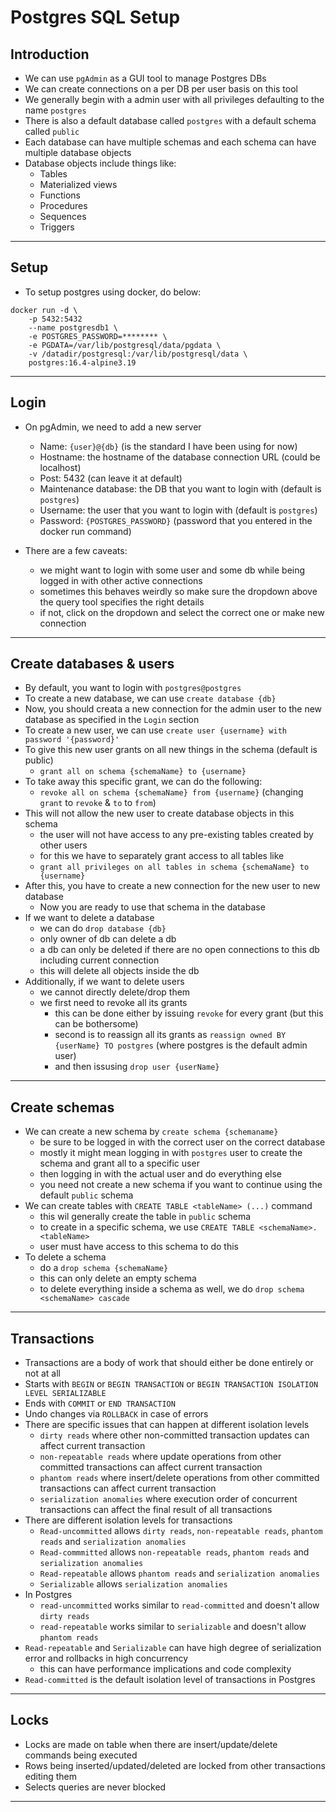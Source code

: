 # Postgres SQL Setup

## Introduction

- We can use `pgAdmin` as a GUI tool to manage Postgres DBs
- We can create connections on a per DB per user basis on this tool
- We generally begin with a admin user with all privileges defaulting to the name `postgres`
- There is also a default database called `postgres` with a default schema called `public`
- Each database can have multiple schemas and each schema can have multiple database objects
- Database objects include things like:
  - Tables
  - Materialized views
  - Functions
  - Procedures
  - Sequences
  - Triggers

---

## Setup

- To setup postgres using docker, do below:

```
docker run -d \
    -p 5432:5432
	--name postgresdb1 \
	-e POSTGRES_PASSWORD=******** \
	-e PGDATA=/var/lib/postgresql/data/pgdata \
	-v /datadir/postgresql:/var/lib/postgresql/data \
	postgres:16.4-alpine3.19
```

---

## Login

- On pgAdmin, we need to add a new server
  - Name: `{user}@{db}` (is the standard I have been using for now)
  - Hostname: the hostname of the database connection URL (could be localhost)
  - Post: 5432 (can leave it at default)
  - Maintenance database: the DB that you want to login with (default is `postgres`)
  - Username: the user that you want to login with (default is `postgres`)
  - Password: `{POSTGRES_PASSWORD}` (password that you entered in the docker run command)

- There are a few caveats:
  - we might want to login with some user and some db while being logged in with other active connections
  - sometimes this behaves weirdly so make sure the dropdown above the query tool specifies the right details
  - if not, click on the dropdown and select the correct one or make new connection

---

## Create databases & users

- By default, you want to login with `postgres@postgres`
- To create a new database, we can use `create database {db}`
- Now, you should creata a new connection for the admin user to the new database as specified in the `Login` section
- To create a new user, we can use `create user {username} with password '{password}'`
- To give this new user grants on all new things in the schema (default is public)
  - `grant all on schema {schemaName} to {username}`
- To take away this specific grant, we can do the following:
  - `revoke all on schema {schemaName} from {username}` (changing `grant` to `revoke` & `to` to `from`)
- This will not allow the new user to create database objects in this schema
  - the user will not have access to any pre-existing tables created by other users
  - for this we have to separately grant access to all tables like
  - `grant all privileges on all tables in schema {schemaName} to {username}`
- After this, you have to create a new connection for the new user to new database
  - Now you are ready to use that schema in the database
- If we want to delete a database
  - we can do `drop database {db}`
  - only owner of db can delete a db
  - a db can only be deleted if there are no open connections to this db including current connection
  - this will delete all objects inside the db
- Additionally, if we want to delete users
  - we cannot directly delete/drop them
  - we first need to revoke all its grants
    - this can be done either by issuing `revoke` for every grant (but this can be bothersome)
    - second is to reassign all its grants as `reassign owned BY {userName} TO postgres` (where postgres is the default admin user)
    - and then issusing `drop user {userName}`

---

## Create schemas

- We can create a new schema by `create schema {schemaname}`
  - be sure to be logged in with the correct user on the correct database
  - mostly it might mean logging in with `postgres` user to create the schema and grant all to a specific user
  - then logging in with the actual user and do everything else
  - you need not create a new schema if you want to continue using the default `public` schema
- We can create tables with `CREATE TABLE <tableName> (...)` command
  - this wil generally create the table in `public` schema
  - to create in a specific schema, we use `CREATE TABLE <schemaName>.<tableName>`
  - user must have access to this schema to do this
- To delete a schema
  - do a `drop schema {schemaName}`
  - this can only delete an empty schema
  - to delete everything inside a schema as well, we do `drop schema <schemaName> cascade`

---

## Transactions

- Transactions are a body of work that should either be done entirely or not at all
- Starts with `BEGIN` or `BEGIN TRANSACTION` or `BEGIN TRANSACTION ISOLATION LEVEL SERIALIZABLE`
- Ends with `COMMIT` or `END TRANSACTION`
- Undo changes via `ROLLBACK` in case of errors
- There are specific issues that can happen at different isolation levels
  - `dirty reads` where other non-committed transaction updates can affect current transaction
  - `non-repeatable reads` where update operations from other committed transactions can affect current transaction
  - `phantom reads` where insert/delete operations from other committed transactions can affect current transaction
  - `serialization anomalies` where execution order of concurrent transactions can affect the final result of all transactions
- There are different isolation levels for transactions
  - `Read-uncommitted` allows `dirty reads`, `non-repeatable reads`, `phantom reads` and `serialization anomalies`
  - `Read-commmitted` allows `non-repeatable reads`, `phantom reads` and `serialization anomalies`
  - `Read-repeatable` allows `phantom reads` and `serialization anomalies`
  - `Serializable` allows `serialization anomalies`
- In Postgres
  - `read-uncommitted` works similar to `read-committed` and doesn't allow `dirty reads`
  - `read-repeatable` works similar to `serializable` and doesn't allow `phantom reads`
- `Read-repeatable` and `Serializable` can have high degree of serialization error and rollbacks in high concurrency
  - this can have performance implications and code complexity
- `Read-committed` is the default isolation level of transactions in Postgres

---

## Locks

- Locks are made on table when there are insert/update/delete commands being executed
- Rows being inserted/updated/deleted are locked from other transactions editing them
- Selects queries are never blocked

---
